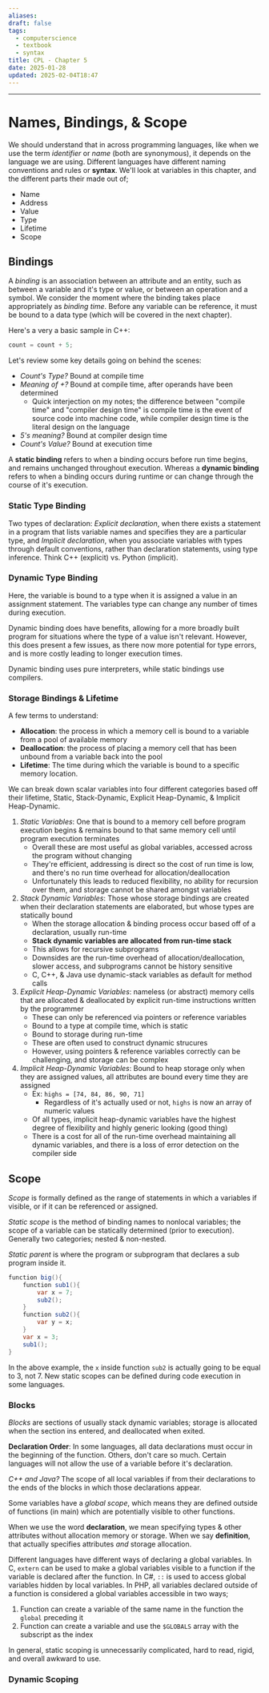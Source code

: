 ```yaml
---
aliases: 
draft: false
tags:
  - computerscience
  - textbook
  - syntax
title: CPL - Chapter 5
date: 2025-01-28
updated: 2025-02-04T18:47
---
```


-------------------------------------------------------------------------------

# Names, Bindings, & Scope

We should understand that in across programming languages, like when we use the term *identifier* or *name* (both are synonymous), it depends on the language we are using. Different languages have different naming conventions and rules or **syntax**. We'll look at variables in this chapter, and the different parts their made out of;

- Name
- Address
- Value
- Type
- Lifetime
- Scope

## Bindings

A *binding* is an association between an attribute and an entity, such as between a variable and it's type or value, or between an operation and a symbol. We consider the moment where the binding takes place appropriately as *binding time*. Before any variable can be reference, it must be bound to a data type (which will be covered in the next chapter). 

Here's a very a basic sample in C++:

```c++
count = count + 5;
```

Let's review some key details going on behind the scenes:

- *Count's Type?* Bound at compile time
- *Meaning of +?* Bound at compile time, after operands have been determined
	- Quick interjection on my notes; the difference between "compile time" and "compiler design time" is compile time is the event of source code into machine code, while compiler design time is the literal design on the language
- *5's meaning?* Bound at compiler design time
- *Count's Value?* Bound at execution time

A **static binding** refers to when a binding occurs before run time begins, and remains unchanged throughout execution. Whereas a **dynamic binding** refers to when a binding occurs during runtime or can change through the course of it's execution. 

### Static Type Binding

Two types of declaration: *Explicit declaration*, when there exists a statement in a program that lists variable names and specifies they are a particular type, and *Implicit declaration*, when you associate variables with types through default conventions, rather than declaration statements, using type inference. Think C++ (explicit) vs. Python (implicit).


### Dynamic Type Binding

Here, the variable is bound to a type when it is assigned a value in an assignment statement. The variables type can change any number of times during execution. 

Dynamic binding does have benefits, allowing for a more broadly built program for situations where the type of a value isn't relevant. However, this does present a few issues, as there now more potential for type errors, and is more costly leading to longer execution times.

Dynamic binding uses pure interpreters, while static bindings use compilers.

### Storage Bindings & Lifetime

A few terms to understand:

- **Allocation**: the process in which a memory cell is bound to a variable from a pool of available memory
- **Deallocation**: the process of placing a memory cell that has been unbound from a variable back into the pool
- **Lifetime**: The time during which the variable is bound to a specific memory location.

We can break down scalar variables into four different categories based off their lifetime, Static, Stack-Dynamic, Explicit Heap-Dynamic, & Implicit Heap-Dynamic.

1. *Static Variables*: One that is bound to a memory cell before program execution begins & remains bound to that same memory cell until program execution terminates
	- Overall these are most useful as global variables, accessed across the program without changing
	- They're efficient, addressing is direct so the cost of run time is low, and there's no run time overhead for allocation/deallocation 
	- Unfortunately this leads to reduced flexibility, no ability for recursion over them, and storage cannot be shared amongst variables
2. *Stack Dynamic Variables*: Those whose storage bindings are created when their declaration statements are elaborated, but whose types are statically bound
	- When the storage allocation & binding process occur based off of a declaration, usually run-time
	- **Stack dynamic variables are allocated from run-time stack**
	- This allows for recursive subprograms
	- Downsides are the run-time overhead of allocation/deallocation, slower access, and subprograms cannot be history sensitive
	- C, C++, & Java use dynamic-stack variables as default for method calls
3. *Explicit Heap-Dynamic Variables*: nameless (or abstract) memory cells that are allocated & deallocated by explicit run-time instructions written by the programmer
	- These can only be referenced via pointers or reference variables
	- Bound to a type at compile time, which is static
	- Bound to storage during run-time
	- These are often used to construct dynamic strucures
	- However, using pointers & reference variables correctly can be challenging, and storage can be complex
4. *Implicit Heap-Dynamic Variables*: Bound to heap storage only when they are assigned values, all attributes are bound every time they are assigned
	- Ex: `highs = [74, 84, 86, 90, 71]`
		- Regardless of it's actually used or not, `highs` is now an array of numeric values
	- Of all types, implicit heap-dynamic variables have the highest degree of flexibility and highly generic looking (good thing)
	- There is a cost for all of the run-time overhead maintaining all dynamic variables, and there is a loss of error detection on the compiler side

## Scope

*Scope* is formally defined as the range of statements in which a variables if visible, or if it can be referenced or assigned.

*Static scope* is the method of binding names to nonlocal variables; the scope of a variable can be statically determined (prior to execution). Generally two categories; nested & non-nested. 

*Static parent* is where the program or subprogram that declares a sub program inside it. 

```Java
function big(){
	function sub1(){
		var x = 7;
		sub2();
	}
	function sub2(){
		var y = x;
	}
	var x = 3;
	sub1();
}
```

In the above example, the `x` inside function `sub2` is actually going to be equal to 3, not 7. New static scopes can be defined during code execution in some languages.

### Blocks

*Blocks* are sections of usually stack dynamic variables; storage is allocated when the section ins entered, and deallocated when exited. 

**Declaration Order**: In some languages, all data declarations must occur in the beginning of the function. Others, don't care so much. Certain languages will not allow the use of a variable before it's declaration.

*C++ and Java?* The scope of all local variables if from their declarations to the ends of the blocks in which those declarations appear.

Some variables have a *global scope*, which means they are defined outside of functions (in main) which are potentially visible to other functions. 

When we use the word **declaration**, we mean specifying types & other attributes without allocation memory or storage. When we say **definition**, that actually specifies attributes *and* storage allocation.

Different languages have different ways of declaring a global variables. In C, `extern` can be used to make a global variables visible to a function if the variable is declared after the function. In C#, `::` is used to access global variables hidden by local variables. In PHP, all variables declared outside of a function is considered a global variables accessible in two ways;

1. Function can create a variable of the same name in the function the `global` preceding it
2. Function can create a variable and use the `$GLOBALS` array with the subscript as the index

In general, static scoping is unnecessarily complicated, hard to read, rigid, and overall awkward to use.

### Dynamic Scoping